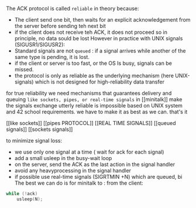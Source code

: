 The ACK protocol is called `reliable` in theory because:
- The client send one bit, then waits for an explicit acknowledgement from the server before sending teh next bit
- if the client does not receive teh ACK, it does not proceed so in principle, no data sould be lost
However in practice with UNIX signals (SIGUSR1/SIGUSR2):
- Standard signals are not `queued` : if a signal arrives while another of the same type is pending, it is lost.
- if the client or server is too fast, or the OS Is busy, signals can be missed.
- the protocol is only as reliable as the underlying mechanism (here UNIX-signals) which is not designed for high-reliability data transfer

for true reliability we need mechanisms that guarantees delivery and queuing `like sockets, pipes, or real-time signals`
in [[minitalk]] make the signals exchange utterly reliable is impossible based on UNIX system and 42 school requirements. we have to make it as best as we can. that's it

[[like sockets]]
[[pipes PROTOCOL]]
[[REAL TIME SIGNALS]]
[[queued signals]]
[[sockets signals]]

to minimize signal loss:
- we use only one signal at a time ( wait for ack for each signal)
- add a small usleep in the busy-wait loop
- on the server, send the ACK as the last action in the signal handler
- avoid any heavyprocessing in the signal handler
- if possible use real-time signals (SIGRTMIN +N) which are queued, bi
The best we can do is for minitalk to : 
from the client:

```c
while (!ack)
	usleep(N);
```
